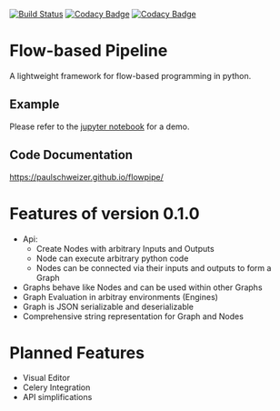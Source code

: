 [![Build Status](https://travis-ci.org/PaulSchweizer/flowpipe.svg?branch=master)](https://travis-ci.org/PaulSchweizer/flowpipe) [![Codacy Badge](https://api.codacy.com/project/badge/Grade/6ac650d8580d43dbaf7de96a3171e76f)](https://www.codacy.com/app/paulschweizer/flowpipe?utm_source=github.com&amp;utm_medium=referral&amp;utm_content=PaulSchweizer/flowpipe&amp;utm_campaign=Badge_Grade) [![Codacy Badge](https://api.codacy.com/project/badge/Coverage/6ac650d8580d43dbaf7de96a3171e76f)](https://www.codacy.com/app/paulschweizer/flowpipe?utm_source=github.com&utm_medium=referral&utm_content=PaulSchweizer/flowpipe&utm_campaign=Badge_Coverage)

# Flow-based Pipeline
A lightweight framework for flow-based programming in python.

## Example
Please refer to the [jupyter notebook](example.ipynb) for a demo.

## Code Documentation
https://paulschweizer.github.io/flowpipe/

# Features of version 0.1.0
- Api:
    - Create Nodes with arbitrary Inputs and Outputs
    - Node can execute arbitrary python code
    - Nodes can be connected via their inputs and outputs to form a Graph
- Graphs behave like Nodes and can be used within other Graphs
- Graph Evaluation in arbitray environments (Engines)
- Graph is JSON serializable and deserializable
- Comprehensive string representation for Graph and Nodes

# Planned Features
- Visual Editor
- Celery Integration
- API simplifications 

